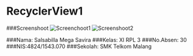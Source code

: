 # RecyclerView1

###Screenshoot
![Screenchoot1](https://s17.postimg.org/dy9nzjdsv/Screenshot_2016_11_04_20_50_42.png)
![Screenshoot2](https://s21.postimg.org/or9pak4lz/Screenshot_2016_11_04_20_50_51.png)


###Nama: Salsabilla Mega Savira
###Kelas: XI RPL 3
###No.Absen: 30
###NIS:4824/1543.070
###Sekolah: SMK Telkom Malang
